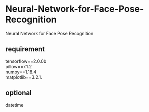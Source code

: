 # Neural-Network-for-Face-Pose-Recognition
Neural Network for Face Pose Recognition

## requirement
tensorflow==2.0.0b   
pillow==7.1.2   
numpy==1.18.4   
matplotlib==3.2.1.   

## optional
datetime


